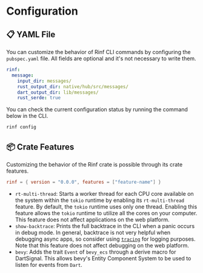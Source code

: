 # Configuration

## 📋 YAML File

You can customize the behavior of Rinf CLI commands by configuring the `pubspec.yaml` file. All fields are optional and it's not necessary to write them.

```yaml title="pubspec.yaml"
rinf:
  message:
    input_dir: messages/
    rust_output_dir: native/hub/src/messages/
    dart_output_dir: lib/messages/
    rust_serde: true
```

You can check the current configuration status by running the command below in the CLI.

```bash title="CLI"
rinf config
```

## 📦 Crate Features

Customizing the behavior of the Rinf crate is possible through its crate features.

```toml title="native/hub/Cargo.toml"
rinf = { version = "0.0.0", features = ["feature-name"] }
```

- `rt-multi-thread`: Starts a worker thread for each CPU core available on the system within the `tokio` runtime by enabling its `rt-multi-thread` feature. By default, the `tokio` runtime uses only one thread. Enabling this feature allows the `tokio` runtime to utilize all the cores on your computer. This feature does not affect applications on the web platform.
- `show-backtrace`: Prints the full backtrace in the CLI when a panic occurs in debug mode. In general, backtrace is not very helpful when debugging async apps, so consider using [`tracing`](https://crates.io/crates/tracing) for logging purposes. Note that this feature does not affect debugging on the web platform.
- `bevy`: Adds the trait `Event` of `bevy_ecs` through a derive macro for DartSignal. This allows bevy's Entity Component System to be used to listen for events from `Dart`.